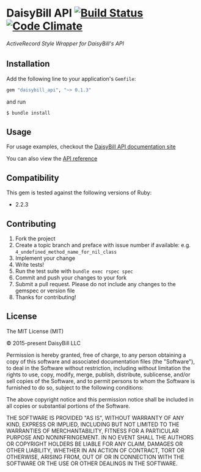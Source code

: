 # DaisyBill API [![Build Status](https://semaphoreci.com/api/v1/projects/4e51c7d8-2ca3-4c3e-9172-ff2082309342/1277031/shields_badge.svg)](https://semaphoreci.com/daisybill/daisybill_api) [![Code Climate](https://codeclimate.com/repos/54ff0165e30ba055fa001c7f/badges/1cde64d9bdc572be43a9/gpa.svg)](https://codeclimate.com/repos/54ff0165e30ba055fa001c7f/feed)
###### ActiveRecord Style Wrapper for DaisyBill's API

## Installation

Add the following line to your application's `Gemfile`:

```ruby
gem "daisybill_api", "~> 0.1.3"
```

and run

```bash
$ bundle install
```

## Usage
For usage examples, checkout the [DaisyBill API documentation site](http://dev.daisybill.com)

You can also view the [API reference](http://www.rubydoc.info/github/daisybill/daisybill_api/master)

## Compatibility
This gem is tested against the following versions of Ruby:

- 2.2.3

## Contributing
1. Fork the project
2. Create a topic branch and preface with issue number if available: e.g. `4_undefined_method_name_for_nil_class`
3. Implement your change
4. Write tests!
5. Run the test suite with `bundle exec rspec spec`
6. Commit and push your changes to your fork
7. Submit a pull request. Please do not include any changes to the gemspec or version file
8. Thanks for contributing!

## License
The MIT License (MIT)

© 2015-present DaisyBill LLC

Permission is hereby granted, free of charge, to any person obtaining a copy
of this software and associated documentation files (the "Software"), to deal
in the Software without restriction, including without limitation the rights
to use, copy, modify, merge, publish, distribute, sublicense, and/or sell
copies of the Software, and to permit persons to whom the Software is
furnished to do so, subject to the following conditions:

The above copyright notice and this permission notice shall be included in
all copies or substantial portions of the Software.

THE SOFTWARE IS PROVIDED "AS IS", WITHOUT WARRANTY OF ANY KIND, EXPRESS OR
IMPLIED, INCLUDING BUT NOT LIMITED TO THE WARRANTIES OF MERCHANTABILITY,
FITNESS FOR A PARTICULAR PURPOSE AND NONINFRINGEMENT. IN NO EVENT SHALL THE
AUTHORS OR COPYRIGHT HOLDERS BE LIABLE FOR ANY CLAIM, DAMAGES OR OTHER
LIABILITY, WHETHER IN AN ACTION OF CONTRACT, TORT OR OTHERWISE, ARISING FROM,
OUT OF OR IN CONNECTION WITH THE SOFTWARE OR THE USE OR OTHER DEALINGS IN
THE SOFTWARE.
